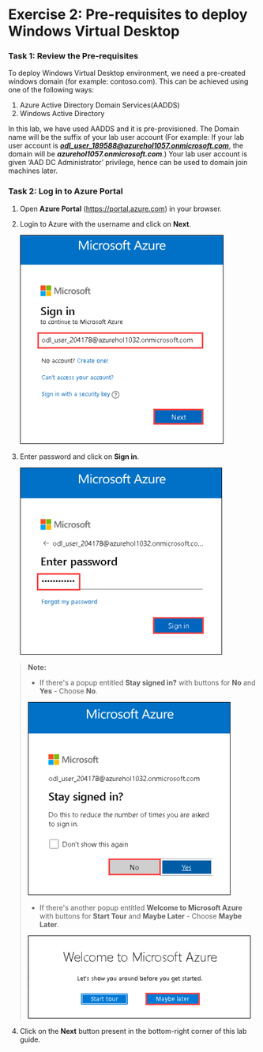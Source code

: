 # **Exercise 2: Pre-requisites to deploy Windows Virtual Desktop**

### **Task 1**: **Review the Pre-requisites**

To deploy Windows Virtual Desktop environment, we need a pre-created windows domain (for example: contoso.com). This can be achieved using one of the following ways:

1. Azure Active Directory Domain Services(AADDS)
2. Windows Active Directory

In this lab, we have used AADDS and it is pre-provisioned. The Domain name will be the suffix of your lab user account (For example: If your lab user account is ***odl_user_189588@azurehol1057.onmicrosoft.com***, the domain will be ***azurehol1057.onmicrosoft.com***.) Your lab user account is given ‘AAD DC Administrator’ privilege, hence can be used to domain join machines later. 


### **Task 2: Log in to Azure Portal**

1. Open **Azure Portal** (https://portal.azure.com) in your browser. 

2. Login to Azure with the username **<inject key="AzureAdUserEmail" />** and click on **Next**.

   ![](media/wvd1.png)

3. Enter password **<inject key="AzureAdUserPassword" />** and click on **Sign in**.

   ![](media/wvd2.png)

> **Note:** 
> - If there's a popup entitled **Stay signed in?** with buttons for **No** and **Yes** - Choose **No**.
>
>  ![](media/a102.png)
>   
> - If there's another popup entitled **Welcome to Microsoft Azure** with buttons for **Start Tour** and **Maybe Later** - Choose **Maybe Later**.
>
>  ![](media/wvd4.png)

4. Click on the **Next** button present in the bottom-right corner of this lab guide.  
 
